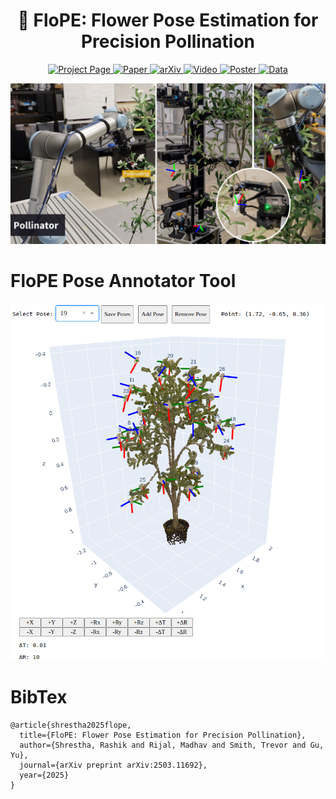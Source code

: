 <h1 align="center">🌻 FloPE: Flower Pose Estimation for Precision Pollination</h1>

<p align="center">
  <a href="https://wvu-irl.github.io/flope-irl/" target="_blank">
    <img src="https://img.shields.io/badge/Project_Page-%23007ACC?style=for-the-badge&logo=github" alt="Project Page">
  </a>
  <a href="https://arxiv.org/pdf/2503.11692" target="_blank">
    <img src="https://img.shields.io/badge/Paper-PDF-informational?style=for-the-badge&logo=adobeacrobatreader" alt="Paper">
  </a>
  <a href="https://arxiv.org/abs/2503.11692" target="_blank">
    <img src="https://img.shields.io/badge/arXiv-2503.11692-b31b1b?style=for-the-badge" alt="arXiv">
  </a>
  <a href="https://www.youtube.com/watch?v=7FnDFMThjGs" target="_blank">
    <img src="https://img.shields.io/badge/Video-Youtube-red?style=for-the-badge&logo=youtube" alt="Video">
  </a>
  <a href="https://wvu-irl.github.io/flope-irl/static/images/flope_poster.png" target="_blank">
    <img src="https://img.shields.io/badge/Poster-Image-blue?style=for-the-badge&logo=picture" alt="Poster">
  </a>
  <a href="https://github.com/wvu-irl/flope/releases/tag/release1" target="_blank">
    <img src="https://img.shields.io/badge/Data-Dataset-orange?style=for-the-badge&logo=databricks" alt="Data">
  </a>
</p>


![Teaser](media/github_teaser.png)

# FloPE Pose Annotator Tool

<p align="left">
    <img src="media/flope_annotator.png" alt="FloPE Pose Annotator Tool" width="500">
</p>

# BibTex

```
@article{shrestha2025flope,
  title={FloPE: Flower Pose Estimation for Precision Pollination},
  author={Shrestha, Rashik and Rijal, Madhav and Smith, Trevor and Gu, Yu},
  journal={arXiv preprint arXiv:2503.11692},
  year={2025}
}
```
